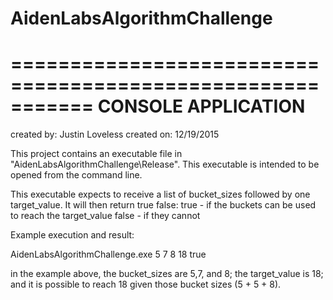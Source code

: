 # AidenLabsAlgorithmChallenge
===========================================================
					CONSOLE APPLICATION
===========================================================
created by: Justin Loveless
created on: 12/19/2015

This project contains an executable file in 
"AidenLabsAlgorithmChallenge\Release". This executable is
intended to be opened from the command line. 

This executable expects to receive a list of bucket_sizes
followed by one target_value. 
It will then return true false:
true - if the buckets can be used to reach the target_value
false - if they cannot

Example execution and result:

AidenLabsAlgorithmChallenge.exe 5 7 8 18
true

in the example above, the bucket_sizes are 5,7, and 8; the
target_value is 18; and it is possible to reach 18 given 
those bucket sizes (5 + 5 + 8).
